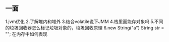 ## 一面
1.jvm优化
2.了解堆内和堆外
3.结合volatile说下JMM
4.栈里面能存对象吗
5.不同的垃圾回收器怎么标记垃圾对象的，垃圾回收原理
6.new String("a") String str = ""; 在内存中如何表现
